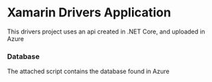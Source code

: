 # Xamarin Drivers Application
 This drivers project uses an api created in .NET Core, and uploaded in Azure
 
### Database
 The attached script contains the database found in Azure